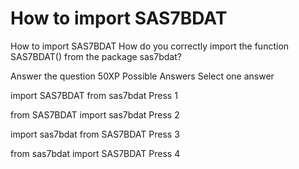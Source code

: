 # How to import SAS7BDAT

How to import SAS7BDAT
How do you correctly import the function SAS7BDAT() from the package sas7bdat?

Answer the question
50XP
Possible Answers
Select one answer

import SAS7BDAT from sas7bdat
Press
1

from SAS7BDAT import sas7bdat
Press
2

import sas7bdat from SAS7BDAT
Press
3

from sas7bdat import SAS7BDAT
Press
4

